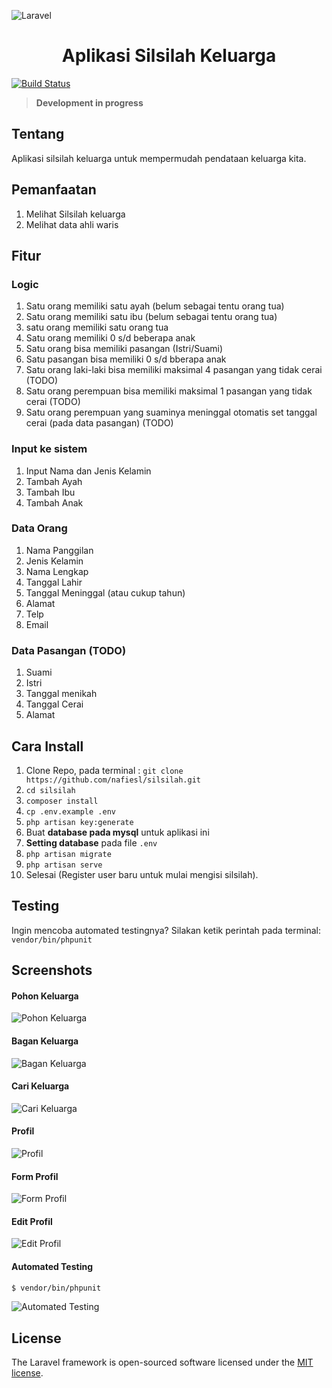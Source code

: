 ![Laravel](https://laravel.com/assets/img/components/logo-laravel.svg)

<h1 align="center">Aplikasi Silsilah Keluarga</h1>

[![Build Status](https://travis-ci.org/nafiesl/silsilah.svg?branch=master)](https://travis-ci.org/nafiesl/silsilah)

>**Development in progress**

## Tentang
Aplikasi silsilah keluarga untuk mempermudah pendataan keluarga kita.


## Pemanfaatan
1. Melihat Silsilah keluarga
2. Melihat data ahli waris

## Fitur

### Logic
1. Satu orang memiliki satu ayah (belum sebagai tentu orang tua)
2. Satu orang memiliki satu ibu (belum sebagai tentu orang tua)
3. satu orang memiliki satu orang tua
4. Satu orang memiliki 0 s/d beberapa anak
5. Satu orang bisa memiliki pasangan (Istri/Suami)
6. Satu pasangan bisa memiliki 0 s/d bberapa anak
7. Satu orang laki-laki bisa memiliki maksimal 4 pasangan yang tidak cerai (TODO)
8. Satu orang perempuan bisa memiliki maksimal 1 pasangan yang tidak cerai (TODO)
9. Satu orang perempuan yang suaminya meninggal otomatis set tanggal cerai (pada data pasangan) (TODO)

### Input ke sistem
1. Input Nama dan Jenis Kelamin
2. Tambah Ayah
3. Tambah Ibu
4. Tambah Anak

### Data Orang
1. Nama Panggilan
2. Jenis Kelamin
3. Nama Lengkap
4. Tanggal Lahir
5. Tanggal Meninggal (atau cukup tahun)
6. Alamat
7. Telp
8. Email

### Data Pasangan (TODO)
1. Suami
2. Istri
3. Tanggal menikah
4. Tanggal Cerai
5. Alamat

## Cara Install
1. Clone Repo, pada terminal : `git clone https://github.com/nafiesl/silsilah.git`
2. `cd silsilah`
3. `composer install`
4. `cp .env.example .env`
5. `php artisan key:generate`
6. Buat **database pada mysql** untuk aplikasi ini
7. **Setting database** pada file `.env`
8. `php artisan migrate`
9. `php artisan serve`
10. Selesai (Register user baru untuk mulai mengisi silsilah).

## Testing
Ingin mencoba automated testingnya? Silakan ketik perintah pada terminal: `vendor/bin/phpunit`

## Screenshots

#### Pohon Keluarga
![Pohon Keluarga](public/images/02-pohon-keluarga.jpg "Pohon Keluarga")

#### Bagan Keluarga
![Bagan Keluarga](public/images/03-bagan-keluarga.jpg "Bagan Keluarga")

#### Cari Keluarga
![Cari Keluarga](public/images/01-cari-keluarga.jpg "Cari Keluarga")

#### Profil
![Profil](public/images/04-profil.jpg "Profil")

#### Form Profil
![Form Profil](public/images/05-form-profil.jpg "Form Profil")

#### Edit Profil
![Edit Profil](public/images/06-edit-profil.jpg "Edit Profil")

#### Automated Testing
```bash
$ vendor/bin/phpunit
```
![Automated Testing](public/images/07-automated-testing.jpg "Automated Testing")

## License
The Laravel framework is open-sourced software licensed under the [MIT license](LICENSE).